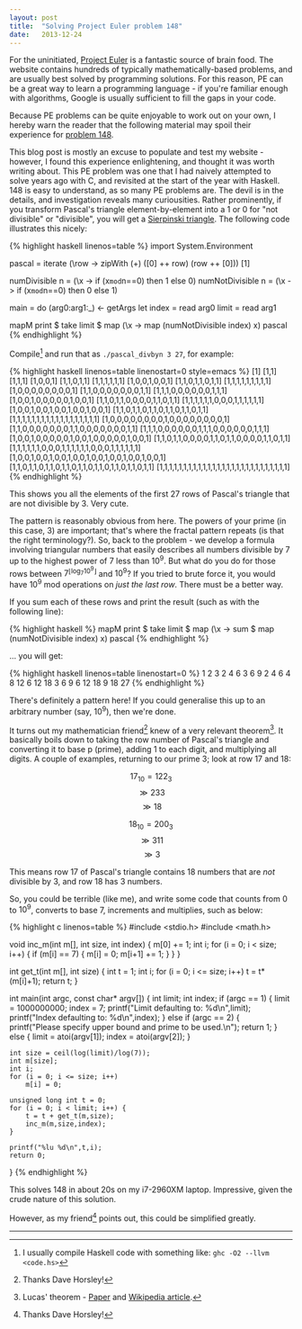 ```yaml
---
layout: post
title:  "Solving Project Euler problem 148"
date:   2013-12-24
---
```


For the uninitiated, [Project Euler](projecteuler.net) is a fantastic source of brain food. The website contains hundreds of typically mathematically-based problems, and are usually best solved by programming solutions. For this reason, PE can be a great way to learn a programming language - if you're familiar enough with algorithms, Google is usually sufficient to fill the gaps in your code.

Because PE problems can be quite enjoyable to work out on your own, I hereby warn the reader that the following material may spoil their experience for [problem 148](http://projecteuler.net/problem=148).

This blog post is mostly an excuse to populate and test my website - however, I found this experience enlightening, and thought it was worth writing about. This PE problem was one that I had naively attempted to solve years ago with C, and revisited at the start of the year with Haskell. 148 is easy to understand, as so many PE problems are. The devil is in the details, and investigation reveals many curiousities. Rather prominently, if you transform Pascal's triangle element-by-element into a 1 or 0 for "not divisible" or "divisible", you will get a [Sierpinski triangle](http://en.wikipedia.org/wiki/Sierpinski_triangle). The following code illustrates this nicely:

{% highlight haskell linenos=table %}
import System.Environment

pascal = iterate (\row -> zipWith (+) ([0] ++ row) (row ++ [0])) [1]

numDivisible n = (\x -> if (x`mod`n==0) then 1 else 0)
numNotDivisible n = (\x -> if (x`mod`n==0) then 0 else 1)

main = do
  (arg0:arg1:_) <- getArgs
  let index = read arg0
      limit = read arg1

  mapM print $ take limit $ map (\x -> map (numNotDivisible index) x) pascal
{% endhighlight %}

Compile[^1] and run that as `./pascal_divbyn 3 27`, for example:

{% highlight haskell linenos=table linenostart=0 style=emacs %}
[1]
[1,1]
[1,1,1]
[1,0,0,1]
[1,1,0,1,1]
[1,1,1,1,1,1]
[1,0,0,1,0,0,1]
[1,1,0,1,1,0,1,1]
[1,1,1,1,1,1,1,1,1]
[1,0,0,0,0,0,0,0,0,1]
[1,1,0,0,0,0,0,0,0,1,1]
[1,1,1,0,0,0,0,0,0,1,1,1]
[1,0,0,1,0,0,0,0,0,1,0,0,1]
[1,1,0,1,1,0,0,0,0,1,1,0,1,1]
[1,1,1,1,1,1,0,0,0,1,1,1,1,1,1]
[1,0,0,1,0,0,1,0,0,1,0,0,1,0,0,1]
[1,1,0,1,1,0,1,1,0,1,1,0,1,1,0,1,1]
[1,1,1,1,1,1,1,1,1,1,1,1,1,1,1,1,1,1]
[1,0,0,0,0,0,0,0,0,1,0,0,0,0,0,0,0,0,1]
[1,1,0,0,0,0,0,0,0,1,1,0,0,0,0,0,0,0,1,1]
[1,1,1,0,0,0,0,0,0,1,1,1,0,0,0,0,0,0,1,1,1]
[1,0,0,1,0,0,0,0,0,1,0,0,1,0,0,0,0,0,1,0,0,1]
[1,1,0,1,1,0,0,0,0,1,1,0,1,1,0,0,0,0,1,1,0,1,1]
[1,1,1,1,1,1,0,0,0,1,1,1,1,1,1,0,0,0,1,1,1,1,1,1]
[1,0,0,1,0,0,1,0,0,1,0,0,1,0,0,1,0,0,1,0,0,1,0,0,1]
[1,1,0,1,1,0,1,1,0,1,1,0,1,1,0,1,1,0,1,1,0,1,1,0,1,1]
[1,1,1,1,1,1,1,1,1,1,1,1,1,1,1,1,1,1,1,1,1,1,1,1,1,1,1]
{% endhighlight %}

This shows you all the elements of the first 27 rows of Pascal's triangle that are not divisible by 3. Very cute.

The pattern is reasonably obvious from here. The powers of your prime (in this case, 3) are important; that's where the fractal pattern repeats (is that the right terminology?). So, back to the problem - we develop a formula involving triangular numbers that easily describes all numbers divisible by 7 up to the highest power of 7 less than $10^9$. But what do you do for those rows between $7^{\lfloor\log_{7}10^{9}\rfloor}$ and $10^9$? If you tried to brute force it, you would have $10^9$ mod operations on *just the last row*. There must be a better way.

If you sum each of these rows and print the result (such as with the following line):

{% highlight haskell %}
  mapM print $ take limit $ map (\x -> sum $ map (numNotDivisible index) x) pascal
{% endhighlight %}

... you will get:

{% highlight haskell linenos=table linenostart=0 %}
1
2
3
2
4
6
3
6
9
2
4
6
4
8
12
6
12
18
3
6
9
6
12
18
9
18
27
{% endhighlight %}

There's definitely a pattern here! If you could generalise this up to an arbitrary number (say, $10^9$), then we're done.

It turns out my mathematician friend[^2] knew of a very relevant theorem[^3]. It basically boils down to taking the row number of Pascal's triangle and converting it to base p (prime), adding 1 to each digit, and multiplying all digits. A couple of examples, returning to our prime 3; look at row 17 and 18:

$$ 17_{10} = 122_3 $$
$$ \gg 233 $$
$$ \gg 18 $$

$$ 18_{10} = 200_3 $$
$$ \gg 311 $$
$$ \gg 3 $$

This means row 17 of Pascal's triangle contains 18 numbers that are *not* divisible by 3, and row 18 has 3 numbers.

So, you could be terrible (like me), and write some code that counts from $0$ to $10^9$, converts to base 7, increments and multiplies, such as below:

{% highlight c linenos=table %}
#include <stdio.h>
#include <math.h>

void inc_m(int m[], int size, int index) {
    m[0] += 1;
    int i;
    for (i = 0; i < size; i++) {
        if (m[i] == 7) {
            m[i] = 0;
            m[i+1] += 1;
        }
    }
}

int get_t(int m[], int size) {
    int t = 1;
    int i;
    for (i = 0; i <= size; i++)
        t = t*(m[i]+1);
    return t;
}


int main(int argc, const char* argv[]) {
    int limit;
    int index;
    if (argc == 1) {
        limit = 1000000000;
        index = 7;
        printf("Limit defaulting to: %d\n",limit);
        printf("Index defaulting to: %d\n",index);
    }
    else if (argc == 2) {
        printf("Please specify upper bound and prime to be used.\n");
        return 1;
    }
    else {
        limit = atoi(argv[1]);
        index = atoi(argv[2]);
    }

    int size = ceil(log(limit)/log(7));
    int m[size];
    int i;
    for (i = 0; i <= size; i++)
        m[i] = 0;

    unsigned long int t = 0;
    for (i = 0; i < limit; i++) {
        t = t + get_t(m,size);
        inc_m(m,size,index);
    }

    printf("%lu %d\n",t,i);
    return 0;
}
{% endhighlight %}

This solves 148 in about 20s on my i7-2960XM laptop. Impressive, given the crude nature of this solution.

However, as my friend[^2] points out, this could be simplified greatly.

* * *
[^1]: I usually compile Haskell code with something like: `ghc -O2 --llvm <code.hs>`
[^2]: Thanks Dave Horsley!
[^3]: Lucas' theorem - [Paper](http://copper.math.buffalo.edu/urgewiki/uploads/Literature2010Carbonara/Fine47.pdf) and [Wikipedia article](https://en.wikipedia.org/wiki/Lucas%27_theorem).
